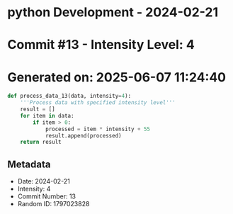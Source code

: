 ﻿# python Development - 2024-02-21
# Commit #13 - Intensity Level: 4
# Generated on: 2025-06-07 11:24:40
```python
def process_data_13(data, intensity=4):
    '''Process data with specified intensity level'''
    result = []
    for item in data:
        if item > 0:
            processed = item * intensity + 55
            result.append(processed)
    return result
```
## Metadata
- Date: 2024-02-21
- Intensity: 4
- Commit Number: 13
- Random ID: 1797023828
